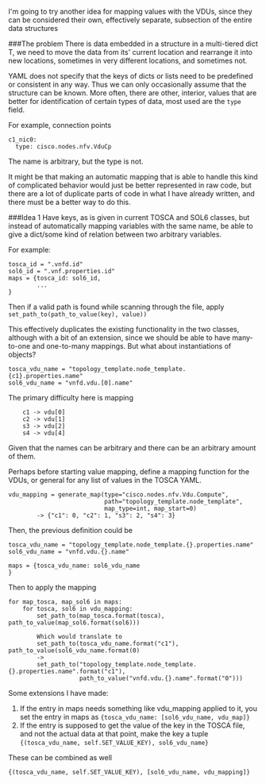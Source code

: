 I'm going to try another idea for mapping values with the VDUs, since they can be
considered their own, effectively separate, subsection of the entire data structures

###The problem
There is data embedded in a structure in a multi-tiered dict T, we need to move the data
from its' current location and rearrange it into new locations, sometimes in very different
locations, and sometimes not.

YAML does not specify that the keys of dicts or lists need to be predefined or consistent
in any way.
Thus we can only occasionally assume that the structure can be known.
More often, there are other, interior, values that are better for identification of certain
types of data, most used are the `type` field.

For example, connection points
```
c1_nic0:
  type: cisco.nodes.nfv.VduCp
```
The name is arbitrary, but the type is not.

It might be that making an automatic mapping that is able to handle this kind of complicated
behavior would just be better represented in raw code, but there are a lot of duplicate
parts of code in what I have already written, and there must be a better way to do this.

###Idea 1
Have keys, as is given in current TOSCA and SOL6 classes, but instead of automatically mapping
variables with the same name, be able to give a dict/some kind of relation between two arbitrary
variables.

For example:
```
tosca_id = ".vnfd.id"
sol6_id = ".vnf.properties.id"
maps = {tosca_id: sol6_id,
        ...
}
```

Then if a valid path is found while scanning through the file, apply `set_path_to(path_to_value(key), value))`

This effectively duplicates the existing functionality in the two classes, although with
a bit of an extension, since we should be able to have many-to-one and one-to-many mappings.
But what about instantiations of objects?
```
tosca_vdu_name = "topology_template.node_template.{c1}.properties.name"
sol6_vdu_name = "vnfd.vdu.[0].name"
```
The primary difficulty here is mapping
```
    c1 -> vdu[0]
    c2 -> vdu[1]
    s3 -> vdu[2]
    s4 -> vdu[4]
```
Given that the names can be arbitrary and there can be an arbitrary amount of them.

Perhaps before starting value mapping, define a mapping function for the VDUs, or general for
any list of values in the TOSCA YAML.

```
vdu_mapping = generate_map(type="cisco.nodes.nfv.Vdu.Compute",
                           path="topology_template.node_template",
                           map_type=int, map_start=0)
        -> {"c1": 0, "c2": 1, "s3": 2, "s4": 3}
```

Then, the previous definition could be
```
tosca_vdu_name = "topology_template.node_template.{}.properties.name"
sol6_vdu_name = "vnfd.vdu.{}.name"

maps = {tosca_vdu_name: sol6_vdu_name
}
```

Then to apply the mapping
```
for map_tosca, map_sol6 in maps:
    for tosca, sol6 in vdu_mapping:
        set_path_to(map_tosca.format(tosca), path_to_value(map_sol6.format(sol6)))

        Which would translate to
        set_path_to(tosca_vdu_name.format("c1"), path_to_value(sol6_vdu_name.format(0)
        ->
        set_path_to("topology_template.node_template.{}.properties.name".format("c1"),
                    path_to_value("vnfd.vdu.{}.name".format("0")))
```

Some extensions I have made:
1. If the entry in maps needs something like vdu_mapping applied to it, you set the entry in maps as
`{tosca_vdu_name: [sol6_vdu_name, vdu_map]}`
2. If the entry is supposed to get the value of the key in the TOSCA file, and not the actual data
at that point, make the key a tuple
`{(tosca_vdu_name, self.SET_VALUE_KEY), sol6_vdu_name}`

These can be combined as well
```
{(tosca_vdu_name, self.SET_VALUE_KEY), [sol6_vdu_name, vdu_mapping]}
```
